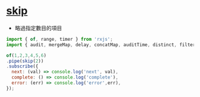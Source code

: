 # [skip](https://rxjs.dev/api/operators/skip)

- 略過指定數目的項目

```js
import { of, range, timer } from 'rxjs';
import { audit, mergeMap, delay, concatMap, auditTime, distinct, filter, find, first, ignoreElements, last, single, skip } from 'rxjs/operators';

of(1,2,3,4,5,6)
.pipe(skip(2))
.subscribe({
  next: (val) => console.log('next', val),
  complete: () => console.log('complete'),
  error: (err) => console.log('error',err),
});
```
